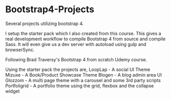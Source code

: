 # Bootstrap4-Projects
Several projects utilizing bootstrap 4.

I setup the starter pack which I also created from this course. This gives a real development workflow to compile Bootstrap 4 from source and compile Sass. It will even give us a dev server with autoload using gulp and browserSync.

Following Brad Traversy's Bootstrap 4 from scratch Udemy course.

Using the starter pack the projects are,
LoopLap - A social UI Theme
Mizuxe - A Book/Product Showcase Theme
Blogen - A blog admin area UI
Glozzom - A multi page theme with a carousel and some 3rd party scripts
Portfoligrid - A portfolio theme using the grid, flexbox and the collapse widget
